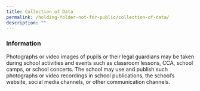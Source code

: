 ```yaml
---
title: Collection of Data
permalink: /holding-folder-not-for-public/collection-of-data/
description: ""
---
```

### **Information**
Photographs or video images of pupils or their legal guardians may be taken during school activities and events such as classroom lessons, CCA, school camps, or school concerts. The school may use and publish such photographs or video recordings in school publications, the school’s website, social media channels, or other communication channels.